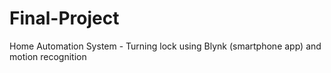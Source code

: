 # Final-Project
Home Automation System - Turning lock using Blynk (smartphone app) and motion recognition 
